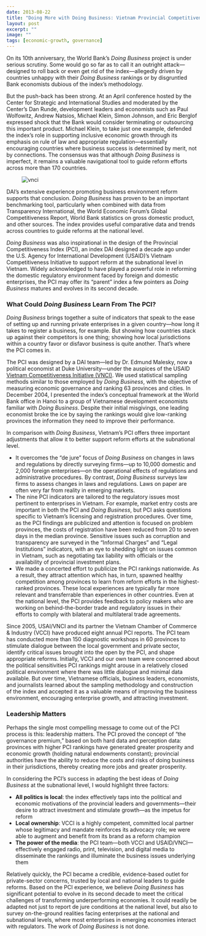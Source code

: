 ```yaml
---
date: 2013-08-22
title: "Doing More with Doing Business: Vietnam Provincial Competitiveness Index"
layout: post
excerpt: ""
image: ""
tags: [economic-growth, governance]
---
```

<p>On its 10th anniversary, the World Bank’s <em>Doing Business</em> project is under serious scrutiny. Some would go so far as to call it an outright attack—designed to roll back or even get rid of the index—allegedly driven by countries unhappy with their <em>Doing Business</em> rankings or by disgruntled Bank economists dubious of the index’s methodology.</p><p>But the push-back has been strong. At an April conference hosted by the Center for Strategic and International Studies and moderated by the Center’s Dan Runde, development leaders and economists such as Paul Wolfowitz, Andrew Natsios, Michael Klein, Simon Johnson, and Eric Berglof expressed shock that the Bank would consider terminating or outsourcing this important product. Michael Klein, to take just one example, defended the index’s role in supporting inclusive economic growth through its emphasis on rule of law and appropriate regulation—essentially encouraging countries where business success is determined by merit, not by connections. The consensus was that although <em>Doing Business</em> is imperfect, it remains a valuable navigational tool to guide reform efforts across more than 170 countries.</p><figure class="kg-card kg-image-card"><img src="https://pubs.ghost.io/uploads/vnci.jpg" class="kg-image" alt="vnci" loading="lazy" title="This is the caption right here"></figure><p>DAI’s extensive experience promoting business environment reform supports that conclusion. <em>Doing Business</em> has proven to be an important benchmarking tool, particularly when combined with data from Transparency International, the World Economic Forum’s Global Competitiveness Report, World Bank statistics on gross domestic product, and other sources. The index provides useful comparative data and trends across countries to guide reforms at the national level.</p><p><em>Doing Business</em> was also inspirational in the design of the Provincial Competitiveness Index (PCI), an index DAI designed a decade ago under the U.S. Agency for International Development (USAID)’s Vietnam Competitiveness Initiative to support reform at the subnational level in Vietnam. Widely acknowledged to have played a powerful role in reforming the domestic regulatory environment faced by foreign and domestic enterprises, the PCI may offer its “parent” index a few pointers as <em>Doing Business</em> matures and evolves in its second decade.</p><h3 id="what-could-doing-business-learn-from-the-pci">What Could <em>Doing Business</em> Learn From The PCI?</h3><p><em>Doing Business</em> brings together a suite of indicators that speak to the ease of setting up and running private enterprises in a given country—how long it takes to register a business, for example. But showing how countries stack up against their competitors is one thing; showing how local jurisdictions within a country favor or disfavor business is quite another. That’s where the PCI comes in.</p><p>The PCI was designed by a DAI team—led by Dr. Edmund Malesky, now a political economist at Duke University—under the auspices of the USAID <a href="http://dai.com/our-work/projects/vietnam—competitiveness-initiative-vnci">Vietnam Competitiveness Initiative (VNCI)</a>. We used statistical sampling methods similar to those employed by <em>Doing Business</em>, with the objective of measuring economic governance and ranking 63 provinces and cities. In December 2004, I presented the index’s conceptual framework at the World Bank office in Hanoi to a group of Vietnamese development economists familiar with <em>Doing Business</em>. Despite their initial misgivings, one leading economist broke the ice by saying the rankings would give low-ranking provinces the information they need to improve their performance.</p><p>In comparison with <em>Doing Business</em>, Vietnam’s PCI offers three important adjustments that allow it to better support reform efforts at the subnational level.</p><ul><li>It overcomes the “de jure” focus of <em>Doing Business</em> on changes in laws and regulations by directly surveying firms—up to 10,000 domestic and 2,000 foreign enterprises—on the operational effects of regulations and administrative procedures. By contrast, <em>Doing Business</em> surveys law firms to assess changes in laws and regulations. Laws on paper are often very far from reality in emerging markets.</li><li>The nine PCI indicators are tailored to the regulatory issues most pertinent to enterprises in Vietnam. For example, market entry costs are important in both the PCI and <em>Doing Business</em>, but PCI asks questions specific to Vietnam’s licensing and registration procedures. Over time, as the PCI findings are publicized and attention is focused on problem provinces, the costs of registration have been reduced from 20 to seven days in the median province. Sensitive issues such as corruption and transparency are surveyed in the “Informal Charges” and “Legal Institutions” indicators, with an eye to shedding light on issues common in Vietnam, such as negotiating tax liability with officials or the availability of provincial investment plans.</li><li>We made a concerted effort to publicize the PCI rankings nationwide. As a result, they attract attention which has, in turn, spawned healthy competition among provinces to learn from reform efforts in the highest-ranked provinces. These local experiences are typically far more relevant and transferrable than experiences in other countries. Even at the national level, the PCI provides feedback to policy makers who are working on behind-the-border trade and regulatory issues in their efforts to comply with bilateral and multilateral trade agreements.</li></ul><p>Since 2005, USAI/VNCI and its partner the Vietnam Chamber of Commerce &amp; Industry (VCCI) have produced eight annual PCI reports. The PCI team has conducted more than 150 diagnostic workshops in 60 provinces to stimulate dialogue between the local government and private sector, identify critical issues brought into the open by the PCI, and shape appropriate reforms. Initially, VCCI and our own team were concerned about the political sensitivities PCI rankings might arouse in a relatively closed political environment where there was little dialogue and minimal data available. But over time, Vietnamese officials, business leaders, economists, and journalists learned about the sampling methodology and construction of the index and accepted it as a valuable means of improving the business environment, encouraging enterprise growth, and attracting investment.</p><h3 id="leadership-matters">Leadership Matters</h3><p>Perhaps the single most compelling message to come out of the PCI process is this: leadership matters. The PCI proved the concept of “the governance premium,” based on both hard data and perception data: provinces with higher PCI rankings have generated greater prosperity and economic growth (holding natural endowments constant); provincial authorities have the ability to reduce the costs and risks of doing business in their jurisdictions, thereby creating more jobs and greater prosperity.</p><p>In considering the PCI’s success in adapting the best ideas of <em>Doing Business</em> at the subnational level, I would highlight three factors:</p><ul><li><strong>All politics is local</strong>: the index effectively taps into the political and economic motivations of the provincial leaders and governments—their desire to attract investment and stimulate growth—as the impetus for reform</li><li><strong>Local ownership</strong>: VCCI is a highly competent, committed local partner whose legitimacy and mandate reinforces its advocacy role; we were able to augment and benefit from its brand as a reform champion</li><li><strong>The power of the media</strong>: the PCI team—both VCCI and USAID/VNCI—effectively engaged radio, print, television, and digital media to disseminate the rankings and illuminate the business issues underlying them</li></ul><p>Relatively quickly, the PCI became a credible, evidence-based outlet for private-sector concerns, trusted by local and national leaders to guide reforms. Based on the PCI experience, we believe <em>Doing Business</em> has significant potential to evolve in its second decade to meet the critical challenges of transforming underperforming economies. It could readily be adapted not just to report de jure conditions at the national level, but also to survey on-the-ground realities facing enterprises at the national and subnational levels, where most enterprises in emerging economies interact with regulators. The work of <em>Doing Business</em> is not done.</p>
  